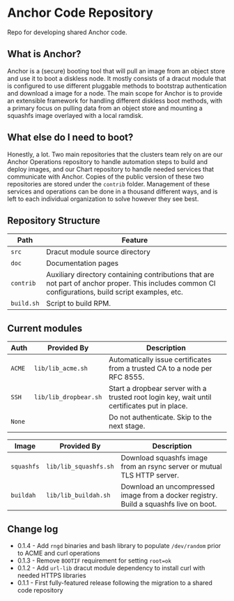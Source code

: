 # Anchor Code Repository

Repo for developing shared Anchor code.

## What is Anchor?

Anchor is a (secure) booting tool that will pull an image from an object store
and use it to boot a diskless node. It mostly consists of a dracut module that
is configured to use different pluggable methods to bootstrap authentication
and download a image for a node. The main scope for Anchor is to provide an
extensible framework for handling different diskless boot methods, with a
primary focus on pulling data from an object store and mounting a squashfs
image overlayed with a local ramdisk.

## What else do I need to boot?

Honestly, a lot. Two main repositories that the clusters team rely on are our
Anchor Operations repository to handle automation steps to build and deploy
images, and our Chart repository to handle needed services that communicate
with Anchor. Copies of the public version of these two repositories are stored
under the `contrib` folder.  Management of these services and operations can be
done in a thousand different ways, and is left to each individual organization
to solve however they see best.

## Repository Structure

| Path       | Feature                                                         |
| --- | --- |
| `src`      | Dracut module source directory                                  |
| `doc`      | Documentation pages                                             |
| `contrib`  | Auxiliary directory containing contributions that are not part of anchor proper. This includes common CI configurations, build script examples, etc. |
| `build.sh` | Script to build RPM.                                            |

## Current modules

| Auth | Provided By | Description |
| --- | --- | --- |
| `ACME` | `lib/lib_acme.sh` | Automatically issue certificates from a trusted CA to a node per RFC 8555. |
| `SSH` | `lib/lib_dropbear.sh` | Start a dropbear server with a trusted root login key, wait until certificates put in place. |
| `None` | | Do not authenticate. Skip to the next stage. |

| Image | Provided By | Description |
| --- | --- | --- |
| `squashfs` | `lib/lib_squashfs.sh` | Download squashfs image from an rsync server or mutual TLS HTTP server. |
| `buildah` | `lib/lib_buildah.sh` | Download an uncompressed image from a docker registry. Build a squashfs live on boot. |

## Change log

* 0.1.4 - Add `rngd` binaries and bash library to populate `/dev/random` prior
  to ACME and curl operations
* 0.1.3 - Remove `BOOTIF` requirement for setting `root=ok`
* 0.1.2 - Add `url-lib` dracut module dependency to install curl with needed
  HTTPS libraries
* 0.1.1 - First fully-featured release following the migration to a shared code
  repository
